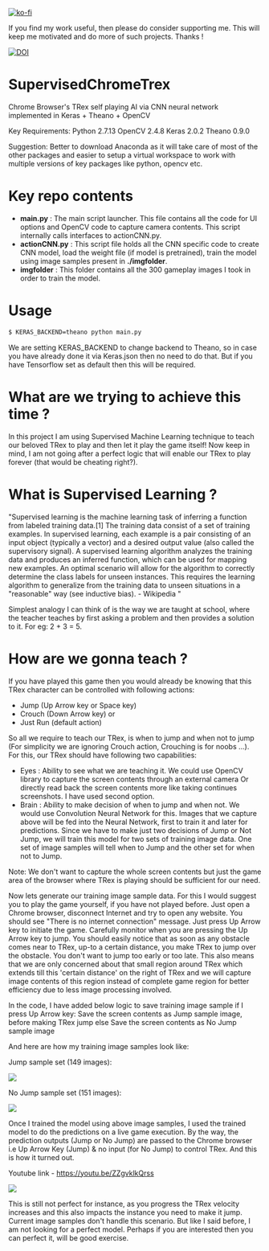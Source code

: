 [![ko-fi](https://www.ko-fi.com/img/githubbutton_sm.svg)](https://ko-fi.com/V7V01IK53)

If you find my work useful, then please do consider supporting me. This will keep me motivated and do more of such projects. 
Thanks !


[![DOI](https://zenodo.org/badge/91363258.svg)](https://zenodo.org/badge/latestdoi/91363258)
# SupervisedChromeTrex
Chrome Browser's TRex self playing AI via CNN neural network implemented in Keras + Theano + OpenCV

Key Requirements:
Python 2.7.13
OpenCV 2.4.8
Keras 2.0.2
Theano 0.9.0

Suggestion: Better to download Anaconda as it will take care of most of the other packages and easier to setup a virtual workspace to work with multiple versions of key packages like python, opencv etc.


# Key repo contents
- **main.py** : The main script launcher. This file contains all the code for UI options and OpenCV code to capture camera contents. This script internally calls interfaces to actionCNN.py.
- **actionCNN.py** : This script file holds all the CNN specific code to create CNN model, load the weight file (if model is pretrained), train the model using image samples present in **./imgfolder**.
- **imgfolder** : This folder contains all the 300 gameplay images I took in order to train the model.

# Usage
```bash
$ KERAS_BACKEND=theano python main.py 
```
We are setting KERAS_BACKEND to change backend to Theano, so in case you have already done it via Keras.json then no need to do that. But if you have Tensorflow set as default then this will be required.


# What are we trying to achieve this time ?
In this project I am using Supervised Machine Learning technique to teach our beloved TRex to play and then let it play the game itself!  Now keep in mind, I am not going after a perfect logic that will enable our TRex to play forever (that would be cheating right?).
 
# What is Supervised Learning ?
"Supervised learning is the machine learning task of inferring a function from labeled training data.[1] The training data consist of a set of training examples. In supervised learning, each example is a pair consisting of an input object (typically a vector) and a desired output value (also called the supervisory signal). A supervised learning algorithm analyzes the training data and produces an inferred function, which can be used for mapping new examples. An optimal scenario will allow for the algorithm to correctly determine the class labels for unseen instances. This requires the learning algorithm to generalize from the training data to unseen situations in a "reasonable" way (see inductive bias). - Wikipedia "
 
Simplest analogy I can think of is the way we are taught at school, where the teacher teaches by first asking a problem and then provides a solution to it. For eg: 2 + 3 = 5.

# How are we gonna teach ?
If you have played this game then you would already be knowing that this TRex character can be controlled with following actions:
- Jump (Up Arrow key or Space key)
- Crouch (Down Arrow key) or
- Just Run (default action)
 
So all we require to teach our TRex, is when to jump and when not to jump (For simplicity we are ignoring Crouch action, Crouching is for noobs ...).
For this, our TRex should have following two capabilities:
- Eyes : Ability to see what we are teaching it. We could use OpenCV library to capture the screen contents through an external camera Or directly read back the screen contents more like taking continues screenshots. I have used second option.
- Brain : Ability to make decision of when to jump and when not. We would use Convolution Neural Network for this. Images that we capture above will be fed into the Neural Network, first to train it and later for predictions. Since we have to make just two decisions of Jump or Not Jump, we will train this model for two sets of training image data. One set of image samples will tell when to Jump and the other set for when not to Jump.
 
Note: We don't want to capture the whole screen contents but just the game area of the browser where TRex is playing should be sufficient for our need.
 
Now lets generate our training image sample data. For this I would suggest you to play the game yourself, if you have not played before. Just open a Chrome browser, disconnect Internet and try to open any website. You should see "There is no internet connection" message. Just press Up Arrow key to initiate the game.
Carefully monitor when you are pressing the Up Arrow key to jump. You should easily notice that as soon as any obstacle comes near to TRex, up-to a certain distance, you make TRex to jump over the obstacle. You don't want to jump too early or too late. This also means that we are only concerned about that small region around TRex which extends till this 'certain distance' on the right of TRex and we will capture image contents of this region instead of complete game region for better efficiency due to less image processing involved.
 
In the code, I have added below logic to save training image sample
if  I press Up Arrow key:
      Save the screen contents as Jump sample image, before making TRex jump
else
      Save the screen contents as No Jump sample image
 
And here are how my training image samples look like:
 
Jump sample set (149 images):

![](https://github.com/asingh33/SupervisedChromeTrex/blob/master/misc/jump.gif)


No Jump sample set (151 images):

![](https://github.com/asingh33/SupervisedChromeTrex/blob/master/misc/NoJump.gif)
 
Once I trained the model using above image samples, I used the trained model to do the predictions on a live game execution. By the way, the prediction outputs (Jump or No Jump) are passed to the Chrome browser i.e Up Arrow Key (Jump) & no input (for No Jump) to control TRex. And this is how it turned out.

Youtube link - https://youtu.be/ZZgvklkQrss

![](https://j.gifs.com/DRg4mn.gif)


This is still not perfect for instance, as you progress the TRex velocity increases and this also impacts the instance you need to make it jump. Current image samples don't handle this scenario. But like I said before, I am not looking for a perfect model. Perhaps if you are interested then you can perfect it, will be good exercise.

